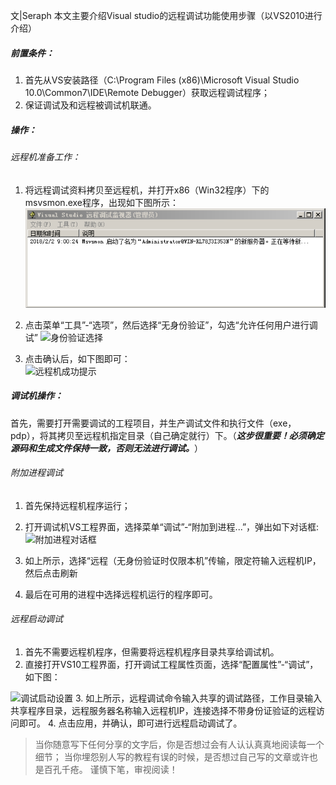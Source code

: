 
文|Seraph
本文主要介绍Visual studio的远程调试功能使用步骤（以VS2010进行介绍）

##### 前置条件：
1. 首先从VS安装路径（C:\Program Files (x86)\Microsoft Visual Studio 10.0\Common7\IDE\Remote Debugger）获取远程调试程序；
2. 保证调试及和远程被调试机联通。 

##### 操作：
###### 远程机准备工作：
1. 将远程调试资料拷贝至远程机，并打开x86（Win32程序）下的msvsmon.exe程序，出现如下图所示：
![远程调试监视器](/assets/textures/vs.jpeg)

2. 点击菜单“工具”-“选项”，然后选择“无身份验证”，勾选“允许任何用户进行调试”
![身份验证选择](https://imgconvert.csdnimg.cn/aHR0cDovL3VwbG9hZC1pbWFnZXMuamlhbnNodS5pby91cGxvYWRfaW1hZ2VzLzQ1NTc2NjUtYmFjZThmOWU4ZWM0YjU5ZS5wbmc?x-oss-process=image/format,png)

3. 点击确认后，如下图即可：   
![远程机成功提示](https://imgconvert.csdnimg.cn/aHR0cDovL3VwbG9hZC1pbWFnZXMuamlhbnNodS5pby91cGxvYWRfaW1hZ2VzLzQ1NTc2NjUtN2VmMDc4ZTkxN2U0NmNiMy5wbmc?x-oss-process=image/format,png)

##### 调试机操作：
首先，需要打开需要调试的工程项目，并生产调试文件和执行文件（exe，pdp），将其拷贝至远程机指定目录（自己确定就行）下。（***这步很重要！必须确定源码和生成文件保持一致，否则无法进行调试。***）
###### 附加进程调试
1. 首先保持远程机程序运行；
2. 打开调试机VS工程界面，选择菜单“调试”-“附加到进程...”，弹出如下对话框:
![附加进程对话框](https://imgconvert.csdnimg.cn/aHR0cDovL3VwbG9hZC1pbWFnZXMuamlhbnNodS5pby91cGxvYWRfaW1hZ2VzLzQ1NTc2NjUtY2ZhMzhjYzY1ZDdhYzg3Ny5wbmc?x-oss-process=image/format,png)

3. 如上所示，选择“远程（无身份验证时仅限本机”传输，限定符输入远程机IP，然后点击刷新
4. 最后在可用的进程中选择远程机运行的程序即可。

###### 远程启动调试
1. 首先不需要远程机程序，但需要将远程机程序目录共享给调试机。
2. 直接打开VS10工程界面，打开调试工程属性页面，选择“配置属性”-“调试”，如下图：

![调试启动设置](https://imgconvert.csdnimg.cn/aHR0cDovL3VwbG9hZC1pbWFnZXMuamlhbnNodS5pby91cGxvYWRfaW1hZ2VzLzQ1NTc2NjUtOTI2NjBlZTMyYzVkYTdlMS5wbmc?x-oss-process=image/format,png)
3. 如上所示，远程调试命令输入共享的调试路径，工作目录输入共享程序目录，远程服务器名称输入远程机IP，连接选择不带身份证验证的远程访问即可。
4. 点击应用，并确认，即可进行远程启动调试了。 






>当你随意写下任何分享的文字后，你是否想过会有人认认真真地阅读每一个细节；
>当你埋怨别人写的教程有误的时候，是否想过自己写的文章或许也是百孔千疮。
>谨慎下笔，审视阅读！
